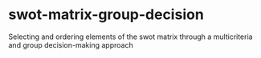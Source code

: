 # swot-matrix-group-decision
Selecting and ordering elements of the swot matrix through a multicriteria and group decision-making approach
